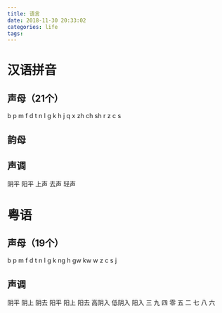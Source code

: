 ```yaml
---
title: 语言
date: 2018-11-30 20:33:02
categories: life
tags:
---
```


# 汉语拼音

## 声母（21个）

b  p  m  f  d  t  n  l
g  k  h     j  q  x
zh  ch  sh  r  z  c  s


## 韵母


## 声调

阴平  阳平  上声  去声  轻声


# 粤语

## 声母（19个）

b  p  m  f  d  t  n  l
g  k  ng  h  gw  kw  w
z  c  s  j


## 声调

阴平  阴上  阴去  阳平  阳上  阳去  高阴入  低阴入  阳入
三  九  四  零  五  二  七  八  六
